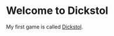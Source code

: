 # Welcome to Dickstol

My first game is called [Dickstol](https://gasparikmarton.github.io/dickstol/).